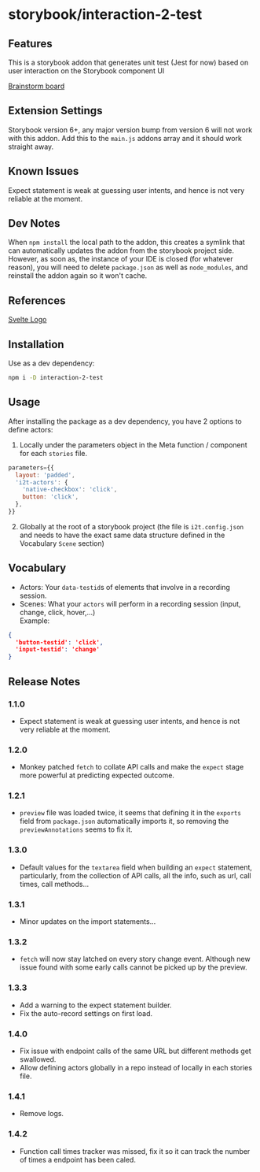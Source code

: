 # storybook/interaction-2-test

## Features

This is a storybook addon that generates unit test (Jest for now) based on user interaction on the Storybook component UI

[Brainstorm board](https://www.figma.com/board/2JFn9j3ux6397OT5DRUOjF/Interaction-2-Test-Brainstorming-board?node-id=0-1&p=f&t=YIrYEEgcgPWMtcP0-0)
<br /><sup></sup>

## Extension Settings
Storybook version 6+, any major version bump from version 6 will not work with this addon.
Add this to the `main.js` addons array and it should work straight away.

## Known Issues
Expect statement is weak at guessing user intents, and hence is not very reliable at the moment.

## Dev Notes
When `npm install` the local path to the addon, this creates a symlink that can automatically updates the addon from the storybook project side. However, as soon as, the instance of your IDE is closed (for whatever reason), you will need to delete `package.json` as well as `node_modules`, and reinstall the addon again so it won't cache.

## References
[Svelte Logo](https://en.m.wikipedia.org/wiki/File:Svelte_Logo.svg)

## Installation

Use as a dev dependency:

```sh
npm i -D interaction-2-test
```

## Usage
After installing the package as a dev dependency, you have 2 options to define actors:
1. Locally under the parameters object in the Meta function / component for each `stories` file.
```js
parameters={{
  layout: 'padded',
  'i2t-actors': {
    'native-checkbox': 'click',
    button: 'click',
  },
}}
```
2. Globally at the root of a storybook project (the file is `i2t.config.json` and needs to have the exact same data structure defined in the Vocabulary `Scene` section)

## Vocabulary
- Actors: Your `data-testid`s of elements that involve in a recording session.
- Scenes: What your `actors` will perform in a recording session (input, change, click, hover,...)<br />
Example:
```json
{
  'button-testid': 'click',
  'input-testid': 'change'
}
```

## Release Notes
### 1.1.0
- Expect statement is weak at guessing user intents, and hence is not very reliable at the moment.
### 1.2.0
- Monkey patched `fetch` to collate API calls and make the `expect` stage more powerful at predicting expected outcome.
### 1.2.1
- `preview` file was loaded twice, it seems that defining it in the `exports` field from `package.json` automatically imports it, so removing the `previewAnnotations` seems to fix it.
### 1.3.0
- Default values for the `textarea` field when building an `expect` statement, particularly, from the collection of API calls, all the info, such as url, call times, call methods...
### 1.3.1
- Minor updates on the import statements...
### 1.3.2
- `fetch` will now stay latched on every story change event. Although new issue found with some early calls cannot be picked up by the preview.
### 1.3.3
- Add a warning to the expect statement builder.
- Fix the auto-record settings on first load.
### 1.4.0
- Fix issue with endpoint calls of the same URL but different methods get swallowed.
- Allow defining actors globally in a repo instead of locally in each stories file.
### 1.4.1
- Remove logs.
### 1.4.2
- Function call times tracker was missed, fix it so it can track the number of times a endpoint has been caled.
